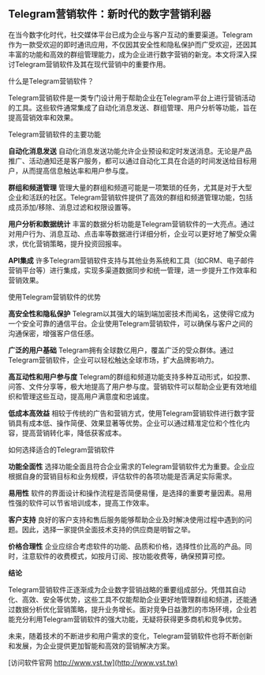 ## **Telegram营销软件：新时代的数字营销利器**

在当今数字化时代，社交媒体平台已成为企业与客户互动的重要渠道。Telegram作为一款受欢迎的即时通讯应用，不仅因其安全性和隐私保护而广受欢迎，还因其丰富的功能和高效的群组管理能力，成为企业进行数字营销的新宠。本文将深入探讨Telegram营销软件及其在现代营销中的重要作用。

什么是Telegram营销软件？

Telegram营销软件是一类专门设计用于帮助企业在Telegram平台上进行营销活动的工具。这些软件通常集成了自动化消息发送、群组管理、用户分析等功能，旨在提高营销效率和效果。

Telegram营销软件的主要功能

**自动化消息发送**
自动化消息发送功能允许企业预设和定时发送消息。无论是产品推广、活动通知还是客户服务，都可以通过自动化工具在合适的时间发送给目标用户，从而提高信息触达率和用户参与度。

**群组和频道管理**
管理大量的群组和频道可能是一项繁琐的任务，尤其是对于大型企业和活跃的社区。Telegram营销软件提供了高效的群组和频道管理功能，包括成员添加/移除、消息过滤和权限设置等。

**用户分析和数据统计**
丰富的数据分析功能是Telegram营销软件的一大亮点。通过对用户行为、消息互动、点击率等数据进行详细分析，企业可以更好地了解受众需求，优化营销策略，提升投资回报率。

**API集成**
许多Telegram营销软件支持与其他业务系统和工具（如CRM、电子邮件营销平台等）进行集成，实现多渠道数据同步和统一管理，进一步提升工作效率和营销效果。

使用Telegram营销软件的优势

**高安全性和隐私保护**
Telegram以其强大的端到端加密技术而闻名，这使得它成为一个安全可靠的通信平台。企业使用Telegram营销软件，可以确保与客户之间的沟通保密，增强客户信任感。

**广泛的用户基础**
Telegram拥有全球数亿用户，覆盖广泛的受众群体。通过Telegram营销软件，企业可以轻松触达全球市场，扩大品牌影响力。

**高互动性和用户参与度**
Telegram的群组和频道功能支持多种互动形式，如投票、问答、文件分享等，极大地提高了用户参与度。营销软件可以帮助企业更有效地组织和管理这些互动，提高用户满意度和忠诚度。

**低成本高效益**
相较于传统的广告和营销方式，使用Telegram营销软件进行数字营销具有成本低、操作简便、效果显著等优势。企业可以通过精准定位和个性化内容，提高营销转化率，降低获客成本。

如何选择适合的Telegram营销软件

**功能全面性**
选择功能全面且符合企业需求的Telegram营销软件尤为重要。企业应根据自身的营销目标和业务规模，评估软件的各项功能是否满足实际需求。

**易用性**
软件的界面设计和操作流程是否简便易懂，是选择的重要考量因素。易用性强的软件可以节省培训成本，提高工作效率。

**客户支持**
良好的客户支持和售后服务能够帮助企业及时解决使用过程中遇到的问题。因此，选择一家提供全面技术支持的供应商是明智之举。

**价格合理性**
企业应综合考虑软件的功能、品质和价格，选择性价比高的产品。同时，注意软件的收费模式，如按月订阅、按功能收费等，确保预算可控。

**结论**

Telegram营销软件正逐渐成为企业数字营销战略的重要组成部分。凭借其自动化、高效、安全等优势，这些工具不仅能帮助企业更好地管理群组和频道，还能通过数据分析优化营销策略，提升业务增长。面对竞争日益激烈的市场环境，企业若能充分利用Telegram营销软件的强大功能，无疑将获得更多商机和竞争优势。

未来，随着技术的不断进步和用户需求的变化，Telegram营销软件也将不断创新和发展，为企业提供更加智能和高效的营销解决方案。


[访问软件官网 http://www.vst.tw](http://www.vst.tw)
